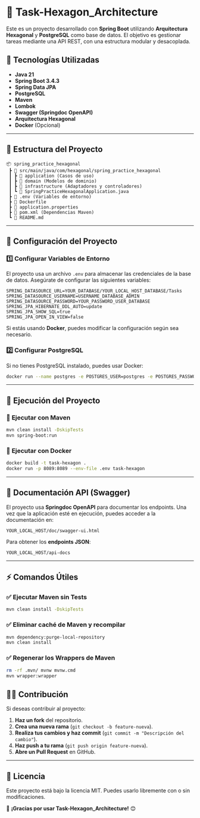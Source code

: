 # 📌 Task-Hexagon_Architecture

Este es un proyecto desarrollado con **Spring Boot** utilizando **Arquitectura Hexagonal** y **PostgreSQL** como base de datos. El objetivo es gestionar tareas mediante una API REST, con una estructura modular y desacoplada.

## 🚀 Tecnologías Utilizadas
- **Java 21**
- **Spring Boot 3.4.3**
- **Spring Data JPA**
- **PostgreSQL**
- **Maven**
- **Lombok**
- **Swagger (Springdoc OpenAPI)**
- **Arquitectura Hexagonal**
- **Docker** (Opcional)

---

## 📂 Estructura del Proyecto
```
📦 spring_practice_hexagonal
 ┣ 📂 src/main/java/com/hexagonal/spring_practice_hexagonal
 ┃ ┣ 📂 application (Casos de uso)
 ┃ ┣ 📂 domain (Modelos de dominio)
 ┃ ┣ 📂 infrastructure (Adaptadores y controladores)
 ┃ ┗ 📜 SpringPracticeHexagonalApplication.java
 ┣ 📜 .env (Variables de entorno)
 ┣ 📜 Dockerfile
 ┣ 📜 application.properties
 ┣ 📜 pom.xml (Dependencias Maven)
 ┗ 📜 README.md
```

---
## 📌 Configuración del Proyecto

### 1️⃣ **Configurar Variables de Entorno**
El proyecto usa un archivo `.env` para almacenar las credenciales de la base de datos. Asegúrate de configurar las siguientes variables:

```properties
SPRING_DATASOURCE_URL=YOUR_DATABASE/YOUR_LOCAL_HOST_DATABASE/Tasks
SPRING_DATASOURCE_USERNAME=USERNAME_DATABASE_ADMIN
SPRING_DATASOURCE_PASSWORD=YOUR_PASSWORD_USER_DATABASE
SPRING_JPA_HIBERNATE_DDL_AUTO=update
SPRING_JPA_SHOW_SQL=true
SPRING_JPA_OPEN_IN_VIEW=false
```

Si estás usando **Docker**, puedes modificar la configuración según sea necesario.

### 2️⃣ **Configurar PostgreSQL**
Si no tienes PostgreSQL instalado, puedes usar Docker:
```sh
docker run --name postgres -e POSTGRES_USER=postgres -e POSTGRES_PASSWORD=tu_contraseña -e POSTGRES_DB=tasks -p 5432:5432 -d postgres
```

---

## 🚀 Ejecución del Proyecto

### 📌 **Ejecutar con Maven**
```sh
mvn clean install -DskipTests
mvn spring-boot:run
```

### 📌 **Ejecutar con Docker**
```sh
docker build -t task-hexagon .
docker run -p 8089:8089 --env-file .env task-hexagon
```

---

## 🔗 **Documentación API (Swagger)**

El proyecto usa **Springdoc OpenAPI** para documentar los endpoints. Una vez que la aplicación esté en ejecución, puedes acceder a la documentación en:
```
YOUR_LOCAL_HOST/doc/swagger-ui.html
```

Para obtener los **endpoints JSON**:
```
YOUR_LOCAL_HOST/api-docs
```

---

## ⚡ **Comandos Útiles**

### ✅ **Ejecutar Maven sin Tests**
```sh
mvn clean install -DskipTests
```

### ✅ **Eliminar caché de Maven y recompilar**
```sh
mvn dependency:purge-local-repository
mvn clean install
```

### ✅ **Regenerar los Wrappers de Maven**
```sh
rm -rf .mvn/ mvnw mvnw.cmd
mvn wrapper:wrapper
```

## 👨‍💻 **Contribución**
Si deseas contribuir al proyecto:
1. **Haz un fork** del repositorio.
2. **Crea una nueva rama** (`git checkout -b feature-nueva`).
3. **Realiza tus cambios y haz commit** (`git commit -m "Descripción del cambio"`).
4. **Haz push a tu rama** (`git push origin feature-nueva`).
5. **Abre un Pull Request** en GitHub.

---

## 📜 **Licencia**
Este proyecto está bajo la licencia MIT. Puedes usarlo libremente con o sin modificaciones.

🚀 **¡Gracias por usar Task-Hexagon_Architecture!** 😊